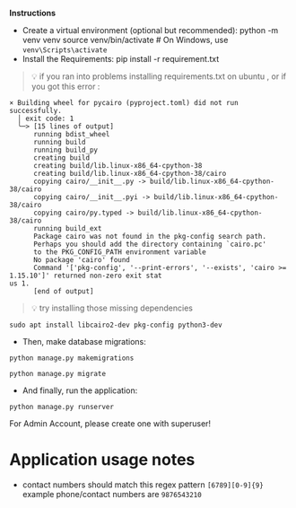 **Instructions**
- Create a virtual environment (optional but recommended):
    python -m venv venv
    source venv/bin/activate  # On Windows, use `venv\Scripts\activate`
- Install the Requirements: pip install -r requirement.txt
>:bulb:
if you ran into problems installing requirements.txt on ubuntu , or if you got this error :
```shell
× Building wheel for pycairo (pyproject.toml) did not run successfully.                                   
  │ exit code: 1                                                                                            
  ╰─> [15 lines of output]                                                                                  
      running bdist_wheel                                                                                   
      running build                                                                                         
      running build_py                                                                                      
      creating build                                                                                        
      creating build/lib.linux-x86_64-cpython-38                                                            
      creating build/lib.linux-x86_64-cpython-38/cairo                                                      
      copying cairo/__init__.py -> build/lib.linux-x86_64-cpython-38/cairo                                  
      copying cairo/__init__.pyi -> build/lib.linux-x86_64-cpython-38/cairo                                 
      copying cairo/py.typed -> build/lib.linux-x86_64-cpython-38/cairo                                     
      running build_ext                                                                                     
      Package cairo was not found in the pkg-config search path.                                            
      Perhaps you should add the directory containing `cairo.pc'                                            
      to the PKG_CONFIG_PATH environment variable
      No package 'cairo' found
      Command '['pkg-config', '--print-errors', '--exists', 'cairo >= 1.15.10']' returned non-zero exit stat
us 1.
      [end of output]
```
>:bulb:
try installing those missing dependencies
```shell
sudo apt install libcairo2-dev pkg-config python3-dev
```


- Then, make database migrations:
```shell
python manage.py makemigrations
```
```shell
python manage.py migrate
```
- And finally, run the application: 
```shell
python manage.py runserver
```


For Admin Account, please create one with superuser!

# Application usage notes
- contact numbers should match this regex pattern `[6789][0-9]{9}`
example phone/contact numbers are
`9876543210`